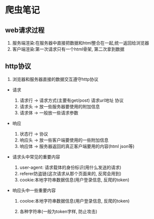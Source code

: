 # 爬虫笔记

## web请求过程

1. 服务端渲染:在服务器中直接把数据和html整合在一起,统一返回给浏览器
2. 客户端渲染:第一次请求只有一个html骨架, 第二次拿到数据

## http协议

1. 浏览器和服务器直接的数据交互遵守http协议

* 请求
  1. 请求行 -> 请求方式(主要有get/post) 请求url地址 协议
  2. 请求头 -> 放一些服务器要使用的附加信息
  3. 请求体 -> 一般放一些请求参数

* 响应
  1. 状态行 -> 协议
  2. 响应头 -> 放一些客户端要使用的一些附加信息
  3. 响应体 -> 服务器返回的真正客户端要用的内容(html json等)

* 请求头中常见的重要内容
  1. user-agent: 请求载体的身份标识(用什么发送的请求)
  2. referer防盗链(这次请求从那个页面来的, 反爬会用到)
  3. cookie:本地字符串数据信息(用户登录信息, 反爬的token)

* 响应头中一些重要内容

  1. cooloe:本地字符串数据信息(用户登录信息, 反爬的token)

  2. 各种字符串(一般为token字样, 防止攻击)

     